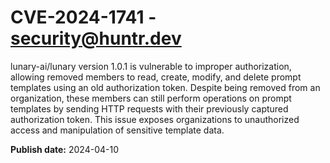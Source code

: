 # CVE-2024-1741 - security@huntr.dev

lunary-ai/lunary version 1.0.1 is vulnerable to improper authorization, allowing removed members to read, create, modify, and delete prompt templates using an old authorization token. Despite being removed from an organization, these members can still perform operations on prompt templates by sending HTTP requests with their previously captured authorization token. This issue exposes organizations to unauthorized access and manipulation of sensitive template data.

**Publish date:** 2024-04-10
